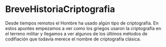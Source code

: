 # BreveHistoriaCriptografia

Desde tiempos remotos el Hombre ha usado algún tipo de criptografía. En estos apuntes empezamos a ver como los griegos usaron la criptografía en el terreno militar y llegamos a ver algunos de los últimos métodos de codifiación que todavía merece el nombre de criptografía clásica. 




